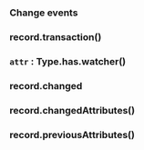 ### Change events

### record.transaction()

### `attr` : Type.has.watcher()

### record.changed

### record.changedAttributes()

### record.previousAttributes()

